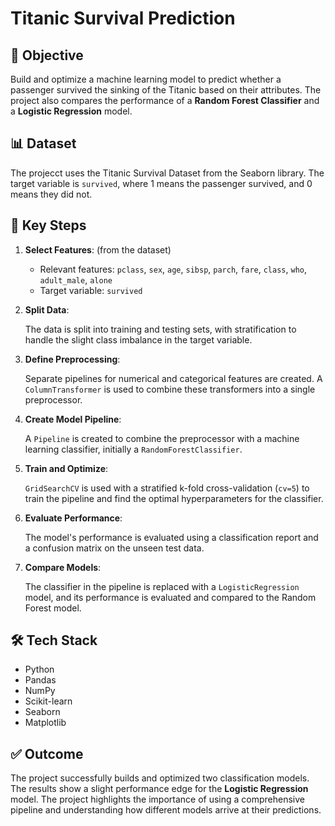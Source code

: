 # Titanic Survival Prediction

## 🎯 Objective
Build and optimize a machine learning model to predict whether a passenger survived the sinking of the Titanic based on their attributes. The project also compares the performance of a **Random Forest Classifier** and a **Logistic Regression** model.

## 📊 Dataset
The projecct uses the Titanic Survival Dataset from the Seaborn library. The target variable is `survived`, where 1 means the passenger survived, and 0 means they did not.

## 🔑 Key Steps
1. **Select Features**: (from the dataset)

   - Relevant features: `pclass`, `sex`, `age`, `sibsp`, `parch`, `fare`, `class`, `who`, `adult_male`, `alone`
   - Target variable: `survived`
3. **Split Data**:

   The data is split into training and testing sets, with stratification to handle the slight class imbalance in the target variable.
4. **Define Preprocessing**:

   Separate pipelines for numerical and categorical features are created. A `ColumnTransformer` is used to combine these transformers into a single preprocessor.
5. **Create Model Pipeline**:

   A `Pipeline` is created to combine the preprocessor with a machine learning classifier, initially a `RandomForestClassifier`.
6. **Train and Optimize**:

   `GridSearchCV` is used with a stratified k-fold cross-validation (`cv=5`) to train the pipeline and find the optimal hyperparameters for the classifier.
7. **Evaluate Performance**:

   The model's performance is evaluated using a classification report and a confusion matrix on the unseen test data.
8. **Compare Models**:

   The classifier in the pipeline is replaced with a `LogisticRegression` model, and its performance is evaluated and compared to the Random Forest model.

## 🛠️ Tech Stack
- Python
- Pandas
- NumPy
- Scikit-learn
- Seaborn
- Matplotlib

## ✅ Outcome
The project successfully builds and optimized two classification models. The results show a slight performance edge for the **Logistic Regression** model. The project highlights the importance of using a comprehensive pipeline and understanding how different models arrive at their predictions.
